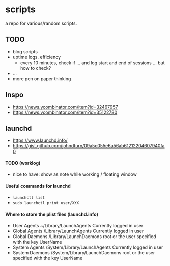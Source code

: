 # scripts

a repo for various/random scripts. 

## TODO
- blog scripts
- uptime logs. efficiency
    - every 10 minutes, check if ... and log start and end of sessions ... but how to check?
- ...
- more pen on paper thinking

## Inspo
- https://news.ycombinator.com/item?id=32467957
- https://news.ycombinator.com/item?id=35122780

## launchd
- https://www.launchd.info/
- https://gist.github.com/johndturn/09a5c055e6a56ab61212204607940fa0

#### TODO (worklog)
- nice to have: show as note while working / floating window

#### Useful commands for launchd
- `launchctl list`
- `sudo launchctl print user/XXX`

#### Where to store the plist files (launchd.info)
- User Agents	~/Library/LaunchAgents	Currently logged in user
- Global Agents	/Library/LaunchAgents	Currently logged in user
- Global Daemons	/Library/LaunchDaemons	root or the user specified with the key UserName
- System Agents	/System/Library/LaunchAgents	Currently logged in user
- System Daemons	/System/Library/LaunchDaemons	root or the user specified with the key UserName
